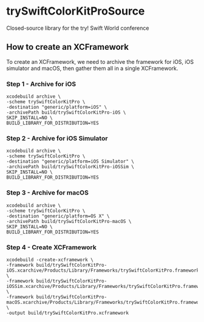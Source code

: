 # trySwiftColorKitProSource

Closed-source library for the try! Swift World conference

## How to create an XCFramework

To create an XCFramework, we need to archive the framework for iOS,
iOS simulator and macOS, then gather them all in a single XCFramework.


### Step 1 - Archive for iOS

```
xcodebuild archive \
-scheme trySwiftColorKitPro \
-destination "generic/platform=iOS" \
-archivePath build/trySwiftColorKitPro-iOS \
SKIP_INSTALL=NO \
BUILD_LIBRARY_FOR_DISTRIBUTION=YES
```

### Step 2 - Archive for iOS Simulator

```
xcodebuild archive \
-scheme trySwiftColorKitPro \
-destination "generic/platform=iOS Simulator" \
-archivePath build/trySwiftColorKitPro-iOSSim \
SKIP_INSTALL=NO \
BUILD_LIBRARY_FOR_DISTRIBUTION=YES
```

### Step 3 - Archive for macOS

```
xcodebuild archive \
-scheme trySwiftColorKitPro \
-destination "generic/platform=OS X" \
-archivePath build/trySwiftColorKitPro-macOS \
SKIP_INSTALL=NO \
BUILD_LIBRARY_FOR_DISTRIBUTION=YES
```

### Step 4 - Create XCFramework

```
xcodebuild -create-xcframework \
-framework build/trySwiftColorKitPro-iOS.xcarchive/Products/Library/Frameworks/trySwiftColorKitPro.framework \
-framework build/trySwiftColorKitPro-iOSSim.xcarchive/Products/Library/Frameworks/trySwiftColorKitPro.framework \
-framework build/trySwiftColorKitPro-macOS.xcarchive/Products/Library/Frameworks/trySwiftColorKitPro.framework \
-output build/trySwiftColorKitPro.xcframework
```

